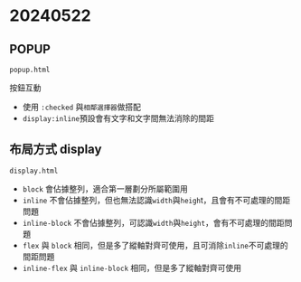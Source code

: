 # 20240522

## POPUP

`popup.html`

按鈕互動

- 使用 `:checked` 與`相鄰選擇器`做搭配
- `display:inline`預設會有文字和文字間無法消除的間距

## 布局方式 display

`display.html`

- `block` 會佔據整列，適合第一層劃分所屬範圍用
- `inline` 不會佔據整列，但也無法認識`width`與`heigh`t，且會有不可處理的間距問題
- `inline-block` 不會佔據整列，可認識`width`與`height`，會有不可處理的間距問題
- `flex` 與 `block` 相同，但是多了縱軸對齊可使用，且可消除`inline`不可處理的間距問題
- `inline-flex` 與 `inline-block` 相同，但是多了縱軸對齊可使用

```